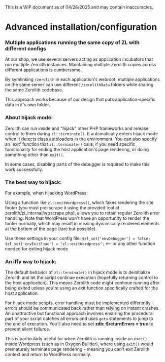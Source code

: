 This is a WIP document as of 04/28/2025 and may contain inaccuracies.

# Advanced installation/configuration

### Multiple applications running the same copy of ZL with different configs

At our shop, we use several servers acting as application incubators that run multiple Zerolith instances.
Maintaining multiple Zerolith copies across different applications is cumbersome.

By symlinking `/zerolith` in each application's webroot, multiple applications on the same server can use different `/zerolithData` folders while sharing the same Zerolith codebase.

This approach works because of our design that puts application-specific data in it's own folder.

### About hijack mode:

Zerolith can run inside and "hijack" other PHP frameworks and release control to them during `zl::terminate()`. It automatically enters hijack mode when it detects class autoloaders in the environment. You can also specify an 'exit' function that `zl::terminate()` calls, if you need specific functionality for ending the host application's page rendering, or doing something other than `exit()`.

In some cases, disabling parts of the debugger is required to make this work successfully.


### The best way to hijack:

For example, when hijacking WordPress:

Using a function like `zl::exitWordpress()`, which fakes rendering the site footer (you must pre-scrape it using the provided tool at zerolith/zl_internal/wpscrape.php), allows you to retain regular Zerolith error handling. Note that WordPress won't have an opportunity to render the footer normally, which may result in missing dynamically rendered elements at the bottom of the page (rare but possible).

Use these settings in your config file:
`$zl_set['envDebugger'] = false;`
`$zl_set['envExitFunc'] = "zl::exitWordpress";` <-- or any other function needed for exiting hijack mode


### An iffy way to hijack:

The default behavior of `zl::terminate()` in hijack mode is to deinitialize Zerolith and let the script continue execution (hopefully returning control to the host application). This means Zerolith code might continue running after being exited unless you're using an exit function specifically crafted for the host application.

For hijack mode scripts, error handling must be implemented differently - errors should be communicated back rather than relying on instant crashes. An unattractive but functional approach involves ensuring the procedural part of your script catches all errors and uses `goto` statements to jump to the end of execution. You'll also need to set **zdb::$returnErrors = true** to prevent silent failures.

This is particularly useful for when Zerolith is running inside an `exec()` inside Wordpress (such as in Oxygen Builder), where using `exit()` would prematurely terminate page rendering - meaning you can't exit Zerolith context and return to WordPress normally.